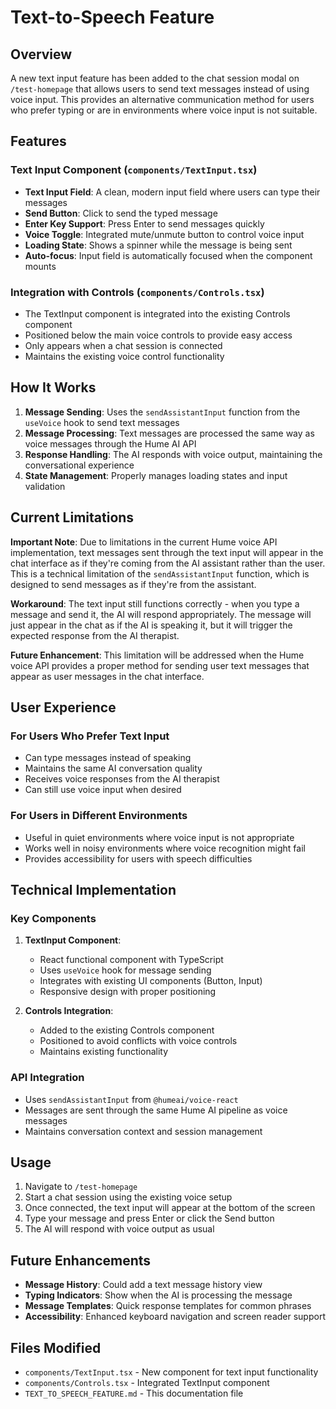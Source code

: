# Text-to-Speech Feature

## Overview

A new text input feature has been added to the chat session modal on `/test-homepage` that allows users to send text messages instead of using voice input. This provides an alternative communication method for users who prefer typing or are in environments where voice input is not suitable.

## Features

### Text Input Component (`components/TextInput.tsx`)

- **Text Input Field**: A clean, modern input field where users can type their messages
- **Send Button**: Click to send the typed message
- **Enter Key Support**: Press Enter to send messages quickly
- **Voice Toggle**: Integrated mute/unmute button to control voice input
- **Loading State**: Shows a spinner while the message is being sent
- **Auto-focus**: Input field is automatically focused when the component mounts

### Integration with Controls (`components/Controls.tsx`)

- The TextInput component is integrated into the existing Controls component
- Positioned below the main voice controls to provide easy access
- Only appears when a chat session is connected
- Maintains the existing voice control functionality

## How It Works

1. **Message Sending**: Uses the `sendAssistantInput` function from the `useVoice` hook to send text messages
2. **Message Processing**: Text messages are processed the same way as voice messages through the Hume AI API
3. **Response Handling**: The AI responds with voice output, maintaining the conversational experience
4. **State Management**: Properly manages loading states and input validation

## Current Limitations

**Important Note**: Due to limitations in the current Hume voice API implementation, text messages sent through the text input will appear in the chat interface as if they're coming from the AI assistant rather than the user. This is a technical limitation of the `sendAssistantInput` function, which is designed to send messages as if they're from the assistant.

**Workaround**: The text input still functions correctly - when you type a message and send it, the AI will respond appropriately. The message will just appear in the chat as if the AI is speaking it, but it will trigger the expected response from the AI therapist.

**Future Enhancement**: This limitation will be addressed when the Hume voice API provides a proper method for sending user text messages that appear as user messages in the chat interface.

## User Experience

### For Users Who Prefer Text Input
- Can type messages instead of speaking
- Maintains the same AI conversation quality
- Receives voice responses from the AI therapist
- Can still use voice input when desired

### For Users in Different Environments
- Useful in quiet environments where voice input is not appropriate
- Works well in noisy environments where voice recognition might fail
- Provides accessibility for users with speech difficulties

## Technical Implementation

### Key Components

1. **TextInput Component**:
   - React functional component with TypeScript
   - Uses `useVoice` hook for message sending
   - Integrates with existing UI components (Button, Input)
   - Responsive design with proper positioning

2. **Controls Integration**:
   - Added to the existing Controls component
   - Positioned to avoid conflicts with voice controls
   - Maintains existing functionality

### API Integration

- Uses `sendAssistantInput` from `@humeai/voice-react`
- Messages are sent through the same Hume AI pipeline as voice messages
- Maintains conversation context and session management

## Usage

1. Navigate to `/test-homepage`
2. Start a chat session using the existing voice setup
3. Once connected, the text input will appear at the bottom of the screen
4. Type your message and press Enter or click the Send button
5. The AI will respond with voice output as usual

## Future Enhancements

- **Message History**: Could add a text message history view
- **Typing Indicators**: Show when the AI is processing the message
- **Message Templates**: Quick response templates for common phrases
- **Accessibility**: Enhanced keyboard navigation and screen reader support

## Files Modified

- `components/TextInput.tsx` - New component for text input functionality
- `components/Controls.tsx` - Integrated TextInput component
- `TEXT_TO_SPEECH_FEATURE.md` - This documentation file 
